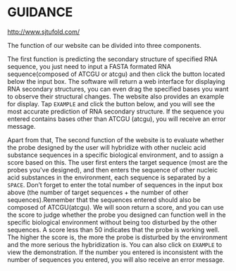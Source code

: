 # GUIDANCE

http://www.sjtufold.com/

The function of our website can be divided into three components. 

The first function is predicting the secondary structure of specified RNA sequence, you just need to input a FASTA formated RNA sequence(composed of ATCGU or atcgu) and then click the button located below the input box. The software will return a web interface for displaying RNA secondary structures, you can even drag the specified bases you want to observe their structural changes. The website also provides an example for display. Tap `EXAMPLE` and click the button below, and you will see the most accurate prediction of RNA secondary structure. If the sequence you entered contains bases other than ATCGU (atcgu), you will receive an error message.

Apart from that, The second function of the website is to evaluate whether the probe designed by the user will hybridize with other nucleic acid substance sequences in a specific biological environment, and to assign a score based on this. The user first enters the target sequence (most are the probes you've designed), and then enters the sequence of other nucleic acid substances in the environment, each sequence is separated by a `SPACE`. Don’t forget to enter the total number of sequences in the input box above (the number of target sequences + the number of other sequences).Remember that the sequences entered should also be composed of ATCGU(atcgu).  We will soon return a score, and you can use the score to judge whether the probe you designed can function well in the specific biological environment without being too disturbed by the other sequences. A score less than 50 indicates that the probe is working well. The higher the score is, the more the probe is disturbed by the environment and the more serious the hybridization is. You can also click on `EXAMPLE` to view the demonstration. If the number you entered is inconsistent with the number of sequences you entered, you will also receive an error message.




